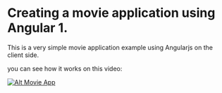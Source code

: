 # Creating a movie application using Angular 1.

This is a very simple movie application example using Angularjs on the client side.

you can see how it works on this video:

[![Alt Movie App](https://raw.githubusercontent.com/AdelJS/movie-app-ng1/master/public/images/vlcsnap-error242.png)](https://www.youtube.com/watch?v=FtdW-oYiOJE)
